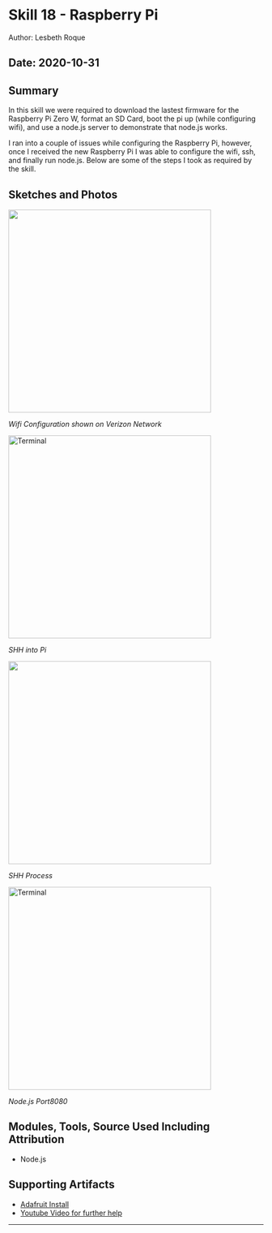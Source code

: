 #  Skill 18 - Raspberry Pi

Author: Lesbeth Roque

Date: 2020-10-31
-----

## Summary
In this skill we were required to download the lastest firmware for the Raspberry Pi Zero W, format an SD Card, boot the pi up (while configuring wifi), and use a node.js server to demonstrate that node.js works.

I ran into a couple of issues while configuring the Raspberry Pi, however, once I received the new Raspberry Pi I was able to configure the wifi, ssh, and finally run node.js. Below are some of the steps I took as required by the skill.

## Sketches and Photos
<p align="left">
<img src="https://github.com/BU-EC444/Roque-Lesbeth/blob/master/skills/cluster-2/18/images/18_Wifi_Config.jpg" width="400">
</p>
<p>
    <em>Wifi Configuration shown on Verizon Network</em>
</p>

<p align="left">
<img src="https://github.com/BU-EC444/Roque-Lesbeth/blob/master/skills/cluster-2/18/images/18_SHH.jpg" alt="Terminal" width="400">
</p>
<p>
    <em>SHH into Pi</em>
</p>

<p align="left">
<img src="https://github.com/BU-EC444/Roque-Lesbeth/blob/master/skills/cluster-2/18/images/18_SHH_Process.jpg" width="400">
</p>
<p>
    <em>SHH Process</em>
</p>

<p align="left">
<img src="https://github.com/BU-EC444/Roque-Lesbeth/blob/master/skills/cluster-2/18/images/18_Port8080.jpg" alt="Terminal" width="400">
</p>
<p>
    <em>Node.js Port8080</em>
</p>


## Modules, Tools, Source Used Including Attribution
- Node.js

## Supporting Artifacts
- [Adafruit Install](https://learn.adafruit.com/raspberry-pi-zero-creation)
- [Youtube Video for further help](https://www.youtube.com/watch?v=Ct9XwyYvmbU)


-----
